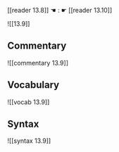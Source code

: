 [[reader 13.8]] ☚ : ☛ [[reader 13.10]]

![[13.9]]

## Commentary

![[commentary 13.9]]

## Vocabulary

![[vocab 13.9]]

## Syntax

![[syntax 13.9]]

